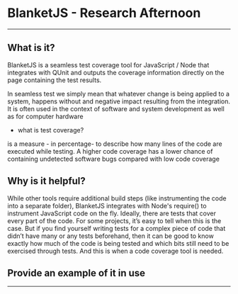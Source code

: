 # BlanketJS - Research Afternoon

---

## What is it?

BlanketJS is a seamless test coverage tool for JavaScript / Node that integrates with QUnit and outputs the
coverage information directly on the page containing the test results.

In seamless test we simply mean that whatever change is being applied to a system, happens without and negative impact resulting from the integration. It is often used in the context of software and system development as well as for computer hardware


  - what is test coverage?

  is a measure - in percentage- to describe how many lines of the code are executed while testing.
  A higher code coverage has a lower chance of containing undetected software bugs compared with low code coverage

## Why is it helpful?

While other tools require additional build steps (like instrumenting the code into a separate folder),
BlanketJS integrates with Node's require() to instrument JavaScript code on the fly.
Ideally, there are tests that cover every part of the code. For some projects, it’s easy to tell when this is the case. But if you find yourself writing tests for a complex piece of code that didn’t have many or any tests beforehand, then it can be good to know exactly how much of the code is being tested and which bits still need to be exercised through tests. And this is when a code coverage tool is needed.


## Provide an example of it in use

---
